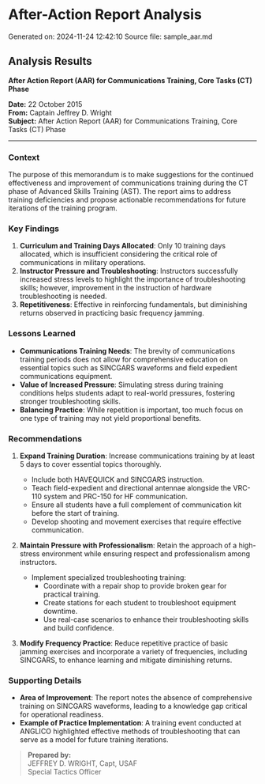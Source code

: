 # After-Action Report Analysis

Generated on: 2024-11-24 12:42:10
Source file: sample_aar.md

## Analysis Results

**After Action Report (AAR) for Communications Training, Core Tasks (CT) Phase**

**Date:** 22 October 2015  
**From:** Captain Jeffrey D. Wright  
**Subject:** After Action Report (AAR) for Communications Training, Core Tasks (CT) Phase  

---

### Context
The purpose of this memorandum is to make suggestions for the continued effectiveness and improvement of communications training during the CT phase of Advanced Skills Training (AST). The report aims to address training deficiencies and propose actionable recommendations for future iterations of the training program.

### Key Findings
1. **Curriculum and Training Days Allocated**: Only 10 training days allocated, which is insufficient considering the critical role of communications in military operations.
2. **Instructor Pressure and Troubleshooting**: Instructors successfully increased stress levels to highlight the importance of troubleshooting skills; however, improvement in the instruction of hardware troubleshooting is needed.
3. **Repetitiveness**: Effective in reinforcing fundamentals, but diminishing returns observed in practicing basic frequency jamming.

### Lessons Learned
- **Communications Training Needs**: The brevity of communications training periods does not allow for comprehensive education on essential topics such as SINCGARS waveforms and field expedient communications equipment.
- **Value of Increased Pressure**: Simulating stress during training conditions helps students adapt to real-world pressures, fostering stronger troubleshooting skills.
- **Balancing Practice**: While repetition is important, too much focus on one type of training may not yield proportional benefits.

### Recommendations
1. **Expand Training Duration**: Increase communications training by at least 5 days to cover essential topics thoroughly.
   - Include both HAVEQUICK and SINCGARS instruction.
   - Teach field-expedient and directional antennae alongside the VRC-110 system and PRC-150 for HF communication.
   - Ensure all students have a full complement of communication kit before the start of training.
   - Develop shooting and movement exercises that require effective communication.

2. **Maintain Pressure with Professionalism**: Retain the approach of a high-stress environment while ensuring respect and professionalism among instructors.
   - Implement specialized troubleshooting training:
     - Coordinate with a repair shop to provide broken gear for practical training.
     - Create stations for each student to troubleshoot equipment downtime.
     - Use real-case scenarios to enhance their troubleshooting skills and build confidence.

3. **Modify Frequency Practice**: Reduce repetitive practice of basic jamming exercises and incorporate a variety of frequencies, including SINCGARS, to enhance learning and mitigate diminishing returns.

### Supporting Details
- **Area of Improvement**: The report notes the absence of comprehensive training on SINCGARS waveforms, leading to a knowledge gap critical for operational readiness.
- **Example of Practice Implementation**: A training event conducted at ANGLICO highlighted effective methods of troubleshooting that can serve as a model for future training iterations.

> **Prepared by:**  
> JEFFREY D. WRIGHT, Capt, USAF  
> Special Tactics Officer